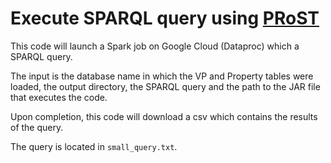 # Execute SPARQL query using [PRoST](https://github.com/tf-dbis-uni-freiburg/PRoST)

This code will launch a Spark job on Google Cloud (Dataproc) which a SPARQL query.

The input is the database name in which the VP and Property tables were loaded, the output directory, the SPARQL query and the path to the JAR file that executes the code.

Upon completion, this code will download a csv which contains the results of the query.

The query is located in `small_query.txt`.